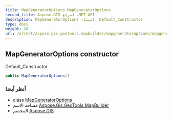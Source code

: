 ```yaml
---
title: MapGeneratorOptions.MapGeneratorOptions
second_title: Aspose.GIS لمرجع .NET API
description: MapGeneratorOptions البناء. Default_Constructor
type: docs
weight: 10
url: /ar/net/aspose.gis.geotools.mapbuilder/mapgeneratoroptions/mapgeneratoroptions/
---
```

## MapGeneratorOptions constructor

Default_Constructor

```csharp
public MapGeneratorOptions()
```

### أنظر أيضا

* class [MapGeneratorOptions](../)
* مساحة الاسم [Aspose.Gis.GeoTools.MapBuilder](../../mapgeneratoroptions/)
* المجسم [Aspose.GIS](../../../)


